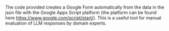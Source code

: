The code provided creates a Google Form automatically from the data in the json file with the Google Apps Script platform (the platform can be found here https://www.google.com/script/start/). This is a useful tool for manual evaluation of LLM responses by domain experts.